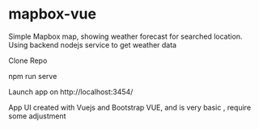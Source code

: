 # mapbox-vue
Simple Mapbox map, showing weather forecast for searched location. Using backend nodejs service to get weather data

Clone Repo

npm run serve

Launch app on http://localhost:3454/


App UI created with Vuejs and Bootstrap VUE, and is very basic , require some adjustment
